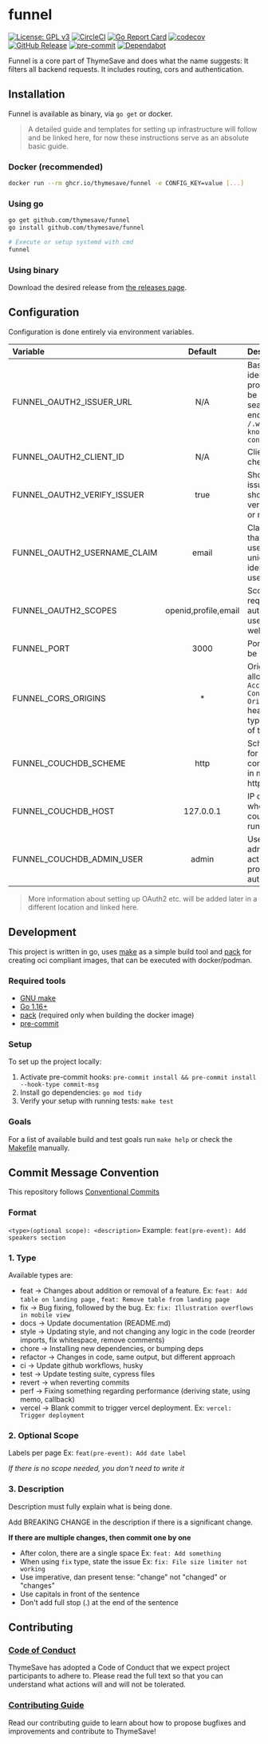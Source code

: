 funnel
===
[![License: GPL v3](https://img.shields.io/badge/License-GPL%20v3-blue.svg)](https://www.gnu.org/licenses/old-licenses/gpl-2.0.en.html)
[![CircleCI](https://circleci.com/gh/ThymeSave/funnel/tree/main.svg?style=shield)](https://circleci.com/gh/ThymeSave/funnel/tree/main)
[![Go Report Card](https://goreportcard.com/badge/github.com/thymesave/funnel)](https://goreportcard.com/report/github.com/thymesave/funnel)
[![codecov](https://codecov.io/gh/thymesave/funnel/branch/main/graph/badge.svg?token=J9DAZXRUDZ)](https://codecov.io/gh/thymesave/funnel)
[![GitHub Release](https://img.shields.io/github/v/tag/thymesave/funnel.svg?label=version)](https://github.com/thymesave/funnel/releases)
[![pre-commit](https://img.shields.io/badge/%E2%9A%93%20%20pre--commit-enabled-success)](https://pre-commit.com/)
[![Dependabot](https://badgen.net/badge/Dependabot/enabled/green?icon=dependabot)](https://dependabot.com/)

Funnel is a core part of ThymeSave and does what the name suggests: It filters all backend requests. It includes
routing, cors and authentication.

## Installation

Funnel is available as binary, via `go get` or docker.

> A detailed guide and templates for setting up infrastructure will follow and be linked here,
> for now these instructions serve as an absolute basic guide.

### Docker (recommended)

```sh
docker run --rm ghcr.io/thymesave/funnel -e CONFIG_KEY=value [...]
```

### Using go

```sh
go get github.com/thymesave/funnel
go install github.com/thymesave/funnel

# Execute or setup systemd with cmd
funnel
```

### Using binary

Download the desired release from [the releases page](https://github.com/ThymeSave/funnel/releases).

## Configuration

Configuration is done entirely via environment variables.

| Variable                      | Default               | Description
| :---------------------------- | :-------------------: | :----------
| FUNNEL_OAUTH2_ISSUER_URL      | N/A                   | Base url of the identity provider, will be used to search for endpoint `/.well-known/openid-configuration`
| FUNNEL_OAUTH2_CLIENT_ID       | N/A                   | ClientId to check for
| FUNNEL_OAUTH2_VERIFY_ISSUER   | true                  | Should the issuer of JWTs should be verified (true) or not (false)
| FUNNEL_OAUTH2_USERNAME_CLAIM  | email                 | Claim in JWTs that will be used to uniquely identify the user
| FUNNEL_OAUTH2_SCOPES          | openid,profile,email  | Scopes to request when authorizing the user in the webapp
| FUNNEL_PORT                   | 3000                  | Port funnel will be listening on
| FUNNEL_CORS_ORIGINS           | *                     | Origins to allow in `Access-Control-Allow-Origins` header, this is typically the url of the webapp.
| FUNNEL_COUCHDB_SCHEME         | http                  | Scheme to use for couchdb communication in most cases http or https.
| FUNNEL_COUCHDB_HOST           | 127.0.0.1             | IP or hostname where the couchdb is running
| FUNNEL_COUCHDB_ADMIN_USER     | admin                 | User to use for administrative actions with proxy authentication

> More information about setting up OAuth2 etc. will be added later in a different location
> and linked here.

## Development

This project is written in go, uses [make](https://www.gnu.org/software/make/) as a simple build tool and [pack](https://github.com/buildpacks/pack) for
creating oci compliant images, that can be executed with docker/podman.

### Required tools

- [GNU make](https://www.gnu.org/software/make/)
- [Go 1.16+](https://golang.org/)
- [pack](https://github.com/buildpacks/pack) (required only when building the docker image)
- [pre-commit](https://pre-commit.com/)

### Setup

To set up the project locally:

1. Activate pre-commit hooks: `pre-commit install && pre-commit install --hook-type commit-msg`
1. Install go dependencies: `go mod tidy`
1. Verify your setup with running tests: `make test`

### Goals

For a list of available build and test goals run `make help` or check the [Makefile](./Makefile) manually.

## Commit Message Convention

This repository follows [Conventional Commits](https://www.conventionalcommits.org/en/v1.0.0/)

### Format

`<type>(optional scope): <description>`
Example: `feat(pre-event): Add speakers section`

### 1. Type

Available types are:

- feat → Changes about addition or removal of a feature. Ex: `feat: Add table on landing page`
  , `feat: Remove table from landing page`
- fix → Bug fixing, followed by the bug. Ex: `fix: Illustration overflows in mobile view`
- docs → Update documentation (README.md)
- style → Updating style, and not changing any logic in the code (reorder imports, fix whitespace, remove comments)
- chore → Installing new dependencies, or bumping deps
- refactor → Changes in code, same output, but different approach
- ci → Update github workflows, husky
- test → Update testing suite, cypress files
- revert → when reverting commits
- perf → Fixing something regarding performance (deriving state, using memo, callback)
- vercel → Blank commit to trigger vercel deployment. Ex: `vercel: Trigger deployment`

### 2. Optional Scope

Labels per page Ex: `feat(pre-event): Add date label`

*If there is no scope needed, you don't need to write it*

### 3. Description

Description must fully explain what is being done.

Add BREAKING CHANGE in the description if there is a significant change.

**If there are multiple changes, then commit one by one**

- After colon, there are a single space Ex: `feat: Add something`
- When using `fix` type, state the issue Ex: `fix: File size limiter not working`
- Use imperative, dan present tense: "change" not "changed" or "changes"
- Use capitals in front of the sentence
- Don't add full stop (.) at the end of the sentence

## Contributing

### [Code of Conduct](./CODE-OF-CONDUCT.md)

ThymeSave has adopted a Code of Conduct that we expect project participants to adhere to. Please read the full text so
that you can understand what actions will and will not be tolerated.

### [Contributing Guide](./CONTRIBUTING.md)

Read our contributing guide to learn about how to propose bugfixes and improvements and contribute to ThymeSave!
